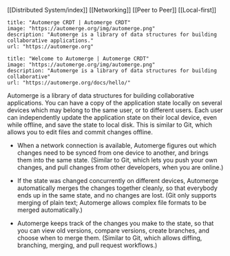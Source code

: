 [[Distributed System/index]] [[Networking]] [[Peer to Peer]] [[Local-first]]

```embed
title: "Automerge CRDT | Automerge CRDT"
image: "https://automerge.org/img/automerge.png"
description: "Automerge is a library of data structures for building collaborative applications."
url: "https://automerge.org"
```

```embed
title: "Welcome to Automerge | Automerge CRDT"
image: "https://automerge.org/img/automerge.png"
description: "Automerge is a library of data structures for building collaborative"
url: "https://automerge.org/docs/hello/"
```

Automerge is a library of data structures for building collaborative applications. You can have a copy of the application state locally on several devices which may belong to the same user, or to different users. Each user can independently update the application state on their local device, even while offline, and save the state to local disk. This is similar to Git, which allows you to edit files and commit changes offline.

- When a network connection is available, Automerge figures out which changes need to be synced from one device to another, and brings them into the same state. (Similar to Git, which lets you push your own changes, and pull changes from other developers, when you are online.)

- If the state was changed concurrently on different devices, Automerge automatically merges the changes together cleanly, so that everybody ends up in the same state, and no changes are lost. (Git only supports merging of plain text; Automerge allows complex file formats to be merged automatically.)

- Automerge keeps track of the changes you make to the state, so that you can view old versions, compare versions, create branches, and choose when to merge them. (Similar to Git, which allows diffing, branching, merging, and pull request workflows.)
